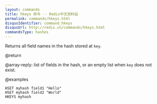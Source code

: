 ```yaml
---
layout: commands
title: hkeys 命令 -- Redis中文资料站
permalink: commands/hkeys.html
disqusIdentifier: command_hkeys
disqusUrl: http://redis.cn/commands/hkeys.html
commandsType: hashes
---
```


Returns all field names in the hash stored at `key`.

@return

@array-reply: list of fields in the hash, or an empty list when `key` does
not exist.

@examples

```cli
HSET myhash field1 "Hello"
HSET myhash field2 "World"
HKEYS myhash
```
